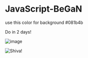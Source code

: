 # JavaScript-BeGaN

use this color for background
#081b4b

Do in 2 days!

![image](https://user-images.githubusercontent.com/90677747/177474942-ef022148-acf6-4c62-9e23-1bf2c87a3d28.png)



    
![Shiva!](https://user-images.githubusercontent.com/90677747/177475417-6fbd2a65-deb1-41ab-abcd-a01ded3c1108.gif)


